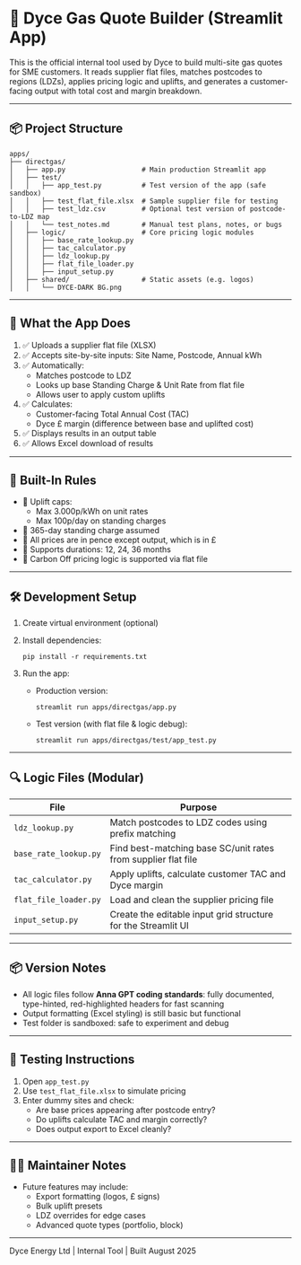 
# 🔧 Dyce Gas Quote Builder (Streamlit App)

This is the official internal tool used by Dyce to build multi-site gas quotes for SME customers. It reads supplier flat files, matches postcodes to regions (LDZs), applies pricing logic and uplifts, and generates a customer-facing output with total cost and margin breakdown.

---

## 📦 Project Structure

```
apps/
├── directgas/
│   ├── app.py                   # Main production Streamlit app
│   ├── test/
│   │   ├── app_test.py          # Test version of the app (safe sandbox)
│   │   ├── test_flat_file.xlsx  # Sample supplier file for testing
│   │   ├── test_ldz.csv         # Optional test version of postcode-to-LDZ map
│   │   └── test_notes.md        # Manual test plans, notes, or bugs
│   ├── logic/                   # Core pricing logic modules
│   │   ├── base_rate_lookup.py
│   │   ├── tac_calculator.py
│   │   ├── ldz_lookup.py
│   │   ├── flat_file_loader.py
│   │   ├── input_setup.py
│   ├── shared/                  # Static assets (e.g. logos)
│   │   └── DYCE-DARK BG.png
```

---

## 🚀 What the App Does

1. ✅ Uploads a supplier flat file (XLSX)
2. ✅ Accepts site-by-site inputs: Site Name, Postcode, Annual kWh
3. ✅ Automatically:
   - Matches postcode to LDZ
   - Looks up base Standing Charge & Unit Rate from flat file
   - Allows user to apply custom uplifts
4. ✅ Calculates:
   - Customer-facing Total Annual Cost (TAC)
   - Dyce £ margin (difference between base and uplifted cost)
5. ✅ Displays results in an output table
6. ✅ Allows Excel download of results

---

## 🧠 Built-In Rules

- 📍 Uplift caps:
  - Max 3.000p/kWh on unit rates
  - Max 100p/day on standing charges
- 📍 365-day standing charge assumed
- 📍 All prices are in pence except output, which is in £
- 📍 Supports durations: 12, 24, 36 months
- 📍 Carbon Off pricing logic is supported via flat file

---

## 🛠 Development Setup

1. Create virtual environment (optional)
2. Install dependencies:
   ```
   pip install -r requirements.txt
   ```

3. Run the app:
   - Production version:
     ```
     streamlit run apps/directgas/app.py
     ```
   - Test version (with flat file & logic debug):
     ```
     streamlit run apps/directgas/test/app_test.py
     ```

---

## 🔍 Logic Files (Modular)

| File | Purpose |
|------|---------|
| `ldz_lookup.py` | Match postcodes to LDZ codes using prefix matching |
| `base_rate_lookup.py` | Find best-matching base SC/unit rates from supplier flat file |
| `tac_calculator.py` | Apply uplifts, calculate customer TAC and Dyce margin |
| `flat_file_loader.py` | Load and clean the supplier pricing file |
| `input_setup.py` | Create the editable input grid structure for the Streamlit UI |

---

## 📦 Version Notes

- All logic files follow **Anna GPT coding standards**: fully documented, type-hinted, red-highlighted headers for fast scanning
- Output formatting (Excel styling) is still basic but functional
- Test folder is sandboxed: safe to experiment and debug

---

## 🧪 Testing Instructions

1. Open `app_test.py`
2. Use `test_flat_file.xlsx` to simulate pricing
3. Enter dummy sites and check:
   - Are base prices appearing after postcode entry?
   - Do uplifts calculate TAC and margin correctly?
   - Does output export to Excel cleanly?

---

## 🧑‍💻 Maintainer Notes

- Future features may include:
  - Export formatting (logos, £ signs)
  - Bulk uplift presets
  - LDZ overrides for edge cases
  - Advanced quote types (portfolio, block)

---

Dyce Energy Ltd | Internal Tool | Built August 2025
